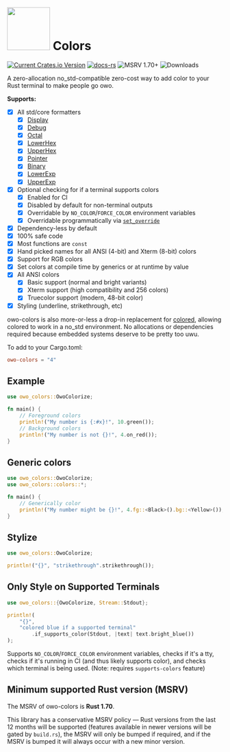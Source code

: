 # <img src="https://jam1.re/img/rust_owo.svg" height="100"> Colors

[![Current Crates.io Version](https://img.shields.io/crates/v/owo-colors.svg)](https://crates.io/crates/owo-colors)
[![docs-rs](https://docs.rs/owo-colors/badge.svg)](https://docs.rs/owo-colors)
![MSRV 1.70+](https://img.shields.io/badge/rustc-1.70+-blue.svg)
![Downloads](https://img.shields.io/crates/d/owo-colors)

A zero-allocation no_std-compatible zero-cost way to add color to your Rust
terminal to make people go owo.

**Supports:**

- [x] All std/core formatters
  - [x] [Display](https://doc.rust-lang.org/std/fmt/trait.Display.html)
  - [x] [Debug](https://doc.rust-lang.org/std/fmt/trait.Debug.html)
  - [x] [Octal](https://doc.rust-lang.org/std/fmt/trait.Octal.html)
  - [x] [LowerHex](https://doc.rust-lang.org/std/fmt/trait.LowerHex.html)
  - [x] [UpperHex](https://doc.rust-lang.org/std/fmt/trait.UpperHex.html)
  - [x] [Pointer](https://doc.rust-lang.org/std/fmt/trait.Pointer.html)
  - [x] [Binary](https://doc.rust-lang.org/std/fmt/trait.Binary.html)
  - [x] [LowerExp](https://doc.rust-lang.org/std/fmt/trait.LowerExp.html)
  - [x] [UpperExp](https://doc.rust-lang.org/std/fmt/trait.UpperExp.html)
- [x] Optional checking for if a terminal supports colors
  - [x] Enabled for CI
  - [x] Disabled by default for non-terminal outputs
  - [x] Overridable by `NO_COLOR`/`FORCE_COLOR` environment variables
  - [x] Overridable programmatically via [`set_override`](https://docs.rs/owo-colors/latest/owo_colors/fn.set_override.html)
- [x] Dependency-less by default
- [x] 100% safe code
- [x] Most functions are `const`
- [x] Hand picked names for all ANSI (4-bit) and Xterm (8-bit) colors
- [x] Support for RGB colors
- [x] Set colors at compile time by generics or at runtime by value
- [x] All ANSI colors
  - [x] Basic support (normal and bright variants)
  - [x] Xterm support (high compatibility and 256 colors)
  - [x] Truecolor support (modern, 48-bit color)
- [x] Styling (underline, strikethrough, etc)

owo-colors is also more-or-less a drop-in replacement for
[colored](https://crates.io/crates/colored), allowing colored to work in a
no_std environment. No allocations or dependencies required because embedded
systems deserve to be pretty too uwu.

To add to your Cargo.toml:

```toml
owo-colors = "4"
```

## Example

```rust
use owo_colors::OwoColorize;

fn main() {
    // Foreground colors
    println!("My number is {:#x}!", 10.green());
    // Background colors
    println!("My number is not {}!", 4.on_red());
}
```

## Generic colors

```rust
use owo_colors::OwoColorize;
use owo_colors::colors::*;

fn main() {
    // Generically color
    println!("My number might be {}!", 4.fg::<Black>().bg::<Yellow>());
}
```

## Stylize

```rust
use owo_colors::OwoColorize;

println!("{}", "strikethrough".strikethrough());
```

## Only Style on Supported Terminals

```rust
use owo_colors::{OwoColorize, Stream::Stdout};

println!(
    "{}",
    "colored blue if a supported terminal"
        .if_supports_color(Stdout, |text| text.bright_blue())
);
```

Supports `NO_COLOR`/`FORCE_COLOR` environment variables, checks if it's a tty,
checks if it's running in CI (and thus likely supports color), and checks which
terminal is being used. (Note: requires `supports-colors` feature)

## Minimum supported Rust version (MSRV)

The MSRV of owo-colors is **Rust 1.70**.

This library has a conservative MSRV policy — Rust versions from the last 12 months will be supported (features available in newer versions will be gated by `build.rs`), the MSRV will only be bumped if required, and if the MSRV is bumped it will always occur with a new minor version.
